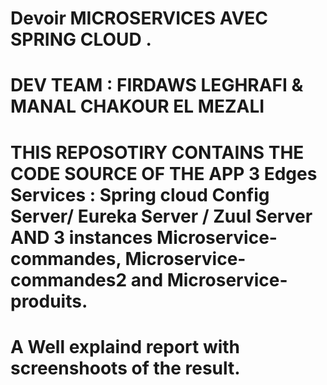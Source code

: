 # Devoir  MICROSERVICES AVEC SPRING CLOUD .
# DEV TEAM : FIRDAWS LEGHRAFI & MANAL CHAKOUR EL MEZALI 
# THIS REPOSOTIRY CONTAINS THE CODE SOURCE OF THE APP  3 Edges Services : Spring cloud Config Server/ Eureka Server / Zuul Server AND 3 instances Microservice-commandes, Microservice-commandes2 and Microservice-produits.  
# A  Well explaind report with screenshoots of the result. 
